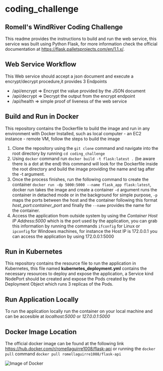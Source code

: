# coding_challenge
## Romell's WindRiver Coding Challenge

This readme provides the instructions to build and run the web service, this service was built using Python Flask, for more information check the official documentation at https://flask.palletsprojects.com/en/1.1.x/.

## Web Service Workflow

This Web service should accept a json document and execute a encrypt/decrypt procedure,it provides 3 Endpoints 

- /api/encrypt => Encrypt the value provided by the JSON document
- /api/decrypt => Decrypt the output from the encrypt endpoint
- /api/health => simple proof of liveness of the web service

## Build and Run in Docker

This repository contains the Dockerfile to build the image and run in any environment with Docker Installed, such as local computer - an EC2 instance - remote VM, follow the steps to build the image

1. Clone the repository using the `git clone` command and navigate into the root directory by running `cd coding_challenge`
2. Using `docker` command run `docker build -t flask:latest .` (be aware there is a dot at the end) this command will look for the Dockerfile inside the root directory and build the image providing the name and tag after the -t argument.
3. Once the process finishes, run the following command to create the container `docker run -dp 5000:5000 --name flask_app flask:latest`, docker run takes the image and create a container `-d` argument runs the container in detached mode or in the background for simple purpose, `-p` maps the ports between the host and the container following this format _host_port_:_container_port_ and finally the `--name` provides the name for the container.
4. Access the application from outside system by using the *Container Host IP Address:5000* which is the port used by the application, you can grab this information by running the commands `ifconfig` for Linux or `ipconfig` for Windows machines, for instance the Host IP is 172.0.0.1 you can access the application by using 172.0.0.1:5000

## Run in Kubernetes

This repository contains the resource file to run the application in Kubernetes, this file named **kubernetes_deployment.yml** contains the necessary resources to deploy and expose the application, a Service kind NodePort should be created and expose the Pods created by the Deployment Object which runs 3 replicas of the Pods.

## Run Application Locally

To run the application locally run the container on your local machine and can be accesible at _localhost:5000_ or _127.0.0.1:5000_

## Docker Image Location

The official docker image can be found at the following link https://hub.docker.com/r/romellaguirre1008/flask-api or running the `docker pull` command `docker pull romellaguirre1008/flask-api`

![Image of Docker](https://hackernoon.com/hn-images/0*m-xEibEV8ttbhv7W.png)



